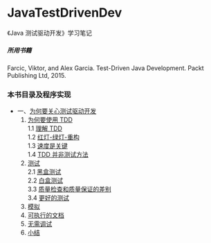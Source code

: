 # JavaTestDrivenDev
《Java 测试驱动开发》学习笔记
##### 所用书籍
Farcic, Viktor, and Alex Garcia. Test-Driven Java Development. Packt Publishing Ltd, 2015.
### 本书目录及程序实现 ###
 - 一、[为何要关心测试驱动开发](src/main/java/com/java/testdriven/chapter01)
    1. [为何要使用 TDD](src/main/java/com/java/testdriven/chapter01/Course10WhyTDD.java)  
    	1.1	[理解 TDD](Course11Understanding.java)  
    	1.2	[红灯-绿灯-重构](Course12RedGreenRefactor.java)  
    	1.3	[速度是关键](Course13SpeedIsKey.java)  
    	1.4	[TDD 并非测试方法](Course14NotTesting.java) 
    2.	[测试](Course20Testing.java)  
    	2.1	[黑盒测试](Course21BlackBoxTesting.java)  
    	2.2	[白盒测试](Course22WhiteBoxTesting.java)  
    	3.3	[质量检查和质量保证的差别](Course23QCandQA.java)  
    	3.4	[更好的测试](Course24BetterTests.java)  
    3.	[模拟](Course3Mocking.java)
    4.	[可执行的文档](Course4ExecutableDocument.java)
    5.	[无需调试](Course5NoDebugging.java)
    6.	[小结](Course6Summary.java)